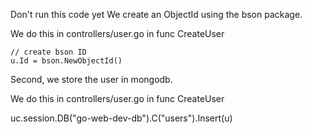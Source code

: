 Don't run this code yet
We create an ObjectId using the bson package.

We do this in controllers/user.go in func CreateUser

	// create bson ID
	u.Id = bson.NewObjectId()

Second, we store the user in mongodb.

We do this in controllers/user.go in func CreateUser

uc.session.DB("go-web-dev-db").C("users").Insert(u)

